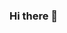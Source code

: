 ### Hi there 👋

<!--
**WaterGame2023/watergame2023** is a ✨ _special_ ✨ repository because its `README.md` (this file) appears on your GitHub profile.

Here are some ideas to get you started:

- 🔭 I’m currently working on the Dozer Discord Bot
- 💬 Ask me about ...
- 📫 How to reach me: ...
- 😄 Pronouns: ...
- ⚡ Fun fact: ...
-->
